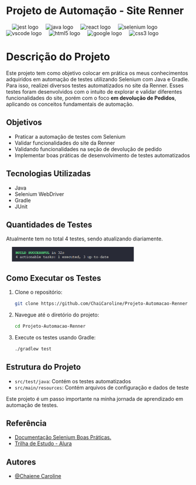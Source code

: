 # Projeto de Automação - Site Renner

<div align="left">
<img width="12" />
<img src="https://cdn.jsdelivr.net/gh/devicons/devicon/icons/jest/jest-plain.svg" height="40" alt="jest logo"  />
<img width="12" />
<img src="https://cdn.jsdelivr.net/gh/devicons/devicon/icons/java/java-original.svg" height="40" alt="java logo"  />
<img width="12" />
<img src="https://cdn.jsdelivr.net/gh/devicons/devicon/icons/react/react-original.svg" height="40" alt="react logo"  />
<img width="12" />
<img src="https://cdn.jsdelivr.net/gh/devicons/devicon/icons/selenium/selenium-original.svg" height="40" alt="selenium logo"  />
<img width="12" />
<img src="https://cdn.jsdelivr.net/gh/devicons/devicon/icons/vscode/vscode-original.svg" height="40" alt="vscode logo"  />
<img width="12" />
<img src="https://cdn.jsdelivr.net/gh/devicons/devicon/icons/html5/html5-original.svg" height="40" alt="html5 logo"  />
<img width="12" />
<img src="https://cdn.jsdelivr.net/gh/devicons/devicon/icons/google/google-original.svg" height="40" alt="google logo"  />
<img width="12" />
<img src="https://cdn.jsdelivr.net/gh/devicons/devicon/icons/css3/css3-original.svg" height="40" alt="css3 logo"  />
</div>
 
###
 
# Descrição do Projeto
 
Este projeto tem como objetivo colocar em prática os meus conhecimentos adquiridos em automação de testes utilizando Selenium com Java e Gradle. Para isso, realizei diversos testes automatizados no site da Renner. Esses testes foram desenvolvidos com o intuito de explorar e validar diferentes funcionalidades do site, porém com o foco **em devolução de Pedidos**, aplicando os conceitos fundamentais de automação.
 
## Objetivos
 
- Praticar a automação de testes com Selenium
- Validar funcionalidades do site da Renner
- Validando funcionalidades na seção de devolução de pedido
- Implementar boas práticas de desenvolvimento de testes automatizados
 
## Tecnologias Utilizadas
 
- Java
- Selenium WebDriver
- Gradle
- JUnit
 
## Quantidades de Testes

Atualmente tem no total 4 testes, sendo atualizando diariamente.

<div align="left">
<img width="12" />
<img src="./testes.png" height="40" alt="Quantidade de Testes"  />
</div>

## Como Executar os Testes

1. Clone o repositório:

   ```sh
   git clone https://github.com/ChaiCaroline/Projeto-Automacao-Renner
   ```

2. Navegue até o diretório do projeto:

   ```sh
   cd Projeto-Automacao-Renner
   ```

3. Execute os testes usando Gradle:
   ```sh
   ./gradlew test
   ```

## Estrutura do Projeto

- `src/test/java`: Contém os testes automatizados
- `src/main/resources`: Contém arquivos de configuração e dados de teste

Este projeto é um passo importante na minha jornada de aprendizado em automação de testes.

## Referência

- [Documentação Selenium Boas Práticas.](https://www.selenium.dev/pt-br/documentation/test_practices/design_strategies/)
- [Trilha de Estudo - Alura](https://cursos.alura.com.br/meu-plano-de-estudos-chaiene-rocha-1712705751690-p753183)

## Autores

- [@Chaiene Caroline](https://github.com/ChaiCaroline)
